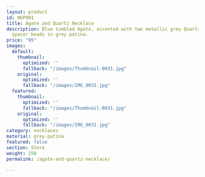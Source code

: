 ```yaml
---
layout: product
id: NGP001
title: Agate and Quartz Necklace
description: Blue tumbled Agate, accented with two metallic grey Quartz crystals. Curved
  spacer beads in grey patina.
price: "95"
images:
  default:
    thumbnail:
      optimized: ''
      fallback: "/images/Thumbnail-0031.jpg"
    original:
      optimized: ''
      fallback: "/images/IMG_0031.jpg"
  featured:
    thumbnail:
      optimized: ''
      fallback: "/images/Thumbnail-0031.jpg"
    original:
      optimized: ''
      fallback: "/images/IMG_0031.jpg"
category: necklaces
material: grey-patina
featured: false
section: Store
weight: 250
permalink: /agate-and-quartz-necklace/

---
```

